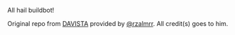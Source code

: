 All hail buildbot!

Original repo from <a href="https://github.com/rzlamrr/build-bot">DAVISTA<a/> provided by <a href="https://github.com/rzalmrr">@rzalmrr</a>. All credit(s) goes to him.
